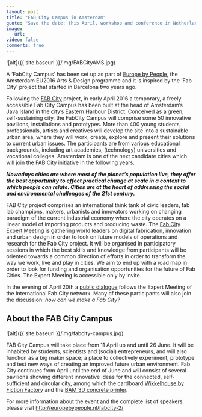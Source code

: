 ```yaml
---
layout: post
title: "FAB City Campus in Amsterdam"
quote: "Save the date: this April, workshop and conference in Netherlands."
image:
   url:
video: false
comments: true
---
```


![alt]({{ site.baseurl }}/img/FABCityAMS.jpg)

A ‘FabCity Campus’ has been set up as part of [Europe by People](http://europebypeople.nl/), the Amsterdam EU2016 Arts & Design programme and it is inspired by the ‘Fab City’ project that started in Barcelona two years ago.

Following the [FAB City](http://fab.city) project, in early April 2016 a temporary, a freely accessible Fab City Campus has been built at the head of Amsterdam’s Java Island in the city’s Eastern Harbour District. Conceived as a green, self-sustaining city, the FabCity Campus will comprise some 50 innovative pavilions, installations and prototypes. More than 400 young students, professionals, artists and creatives will develop the site into a sustainable urban area, where they will work, create, explore and present their solutions to current urban issues. The participants are from various educational backgrounds, including art academies, (technology) universities and vocational colleges. Amsterdam is one of the next candidate cities which will join the FAB City initiative in the following years.

_**Nowadays cities are where most of the planet’s population live, they offer the best opportunity to effect practical change at scale in a context to which people can relate. Cities are at the heart of addressing the social and environmental challenges of the 21st century.**_

FAB City project comprises an international think tank of civic leaders, fab lab champions, makers, urbanists and innovators working on changing paradigm of the current industrial economy where the city operates on a linear model of importing products and producing waste. The [Fab City Expert Meeting](http://europebypeople.nl/programme/fabcity-summit-2) is gathering world leaders on digital fabrication, innovation and urban design in order to look on future models of operations and research for the Fab City project. It will be organised in participatory sessions in which the best skills and knowledge from participants will be oriented towards a common direction of efforts in order to transform the way we work, live and play in cities. We aim to end up with a road map in order to look for funding and organisation opportunities for the future of Fab Cities.
The Expert Meeting is accessible only by invite.

In the evening of April 20th a [public dialogue](http://europebypeople.nl/programme/fabcity-summit) follows the Expert Meeting of the International Fab City network. Many of these participants will also join the discussion: *how can we make a Fab City?*

## About the FAB City Campus
![alt]({{ site.baseurl }}/img/fabcity-campus.jpg)

FAB City Campus will take place from 11 April up and until 26 June. It will be inhabited by students, scientists and (social) entrepreneurs, and will also function as a big maker space; a place to collectively experiment, prototype and test new ways of creating an improved future urban environment. Fab City continues from April until the end of June and will consist of several pavilions showing different innovative ideas for the connected, self-sufficient and circular city, among which the cardboard [Wikkelhouse by Fiction Factory](http://www.fictionfactory.nl/home.php?p=whouse) and the [BAM 3D concrete printer](https://citiesintransition.eu/publicatie/bam-3d-concrete-printer-at-fabcity-campus).

For more information about the event and the complete list of speakers, please visit http://europebypeople.nl/fabcity-2/ 
